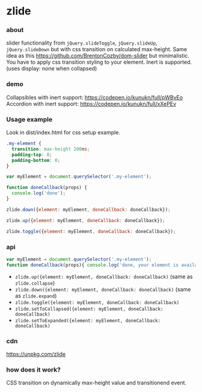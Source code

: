 # zlide

### about

slider functionality from `jQuery.slideToggle`, `jQuery.slideUp`, `jQuery.slideDown` but with css transition on calculated max-height. Same idea as this https://github.com/BrentonCozby/dom-slider but minimalistic. You have to apply css transition styling to your element. Inert is supported. (uses display: none when collapsed)

### demo

Collapsibles with inert support: https://codepen.io/kunukn/full/pWBvEo
Accordion with inert support:    https://codepen.io/kunukn/full/xXePEv

### Usage example

Look in dist/index.html for css setup example.


```css
.my-element {
  transition: max-height 200ms;
  padding-top: 0;
  padding-bottom: 0;
}
```


```javascript
var myElement = document.querySelector('.my-element');

function doneCallback(props) {
  console.log('done');
}

zlide.down({element: myElement, doneCallback: doneCallback});

zlide.up({element: myElement, doneCallback: doneCallback});

zlide.toggle({element: myElement, doneCallback: doneCallback});
```

### api

```javascript
var myElement = document.querySelector('.my-element');
function doneCallback(props){ console.log('done, your element is available in props.element') }
```

* `zlide.up({element: myElement, doneCallback: doneCallback)` (same as `zlide.collapse`)
* `zlide.down({element: myElement, doneCallback: doneCallback)` (same as `zlide.expand`)
* `zlide.toggle({element: myElement, doneCallback: doneCallback)`
* `zlide.setToCollapsed({element: myElement, doneCallback: doneCallback)`
* `zlide.setToExpanded({element: myElement, doneCallback: doneCallback)`


### cdn

https://unpkg.com/zlide


### how does it work?

CSS transition on dynamically max-height value and transitionend event.
